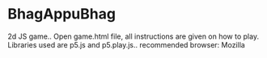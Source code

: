 # BhagAppuBhag
2d JS game.. 
Open game.html file, all instructions are given on how to play.
Libraries used are p5.js and p5.play.js.. recommended browser: Mozilla
